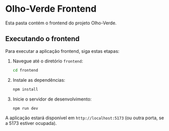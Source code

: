 # Olho-Verde Frontend

Esta pasta contém o frontend do projeto Olho-Verde.

## Executando o frontend

Para executar a aplicação frontend, siga estas etapas:

1.  Navegue até o diretório `frontend`:
    ```bash
    cd frontend
    ```

2.  Instale as dependências:
    ```bash
    npm install
    ```

3.  Inicie o servidor de desenvolvimento:
    ```bash
    npm run dev
    ```

A aplicação estará disponível em `http://localhost:5173` (ou outra porta, se a 5173 estiver ocupada).
